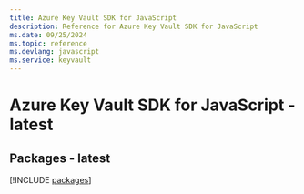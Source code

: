 ```yaml
---
title: Azure Key Vault SDK for JavaScript
description: Reference for Azure Key Vault SDK for JavaScript
ms.date: 09/25/2024
ms.topic: reference
ms.devlang: javascript
ms.service: keyvault
---
```

# Azure Key Vault SDK for JavaScript - latest
## Packages - latest
[!INCLUDE [packages](key-vault-index.md)]